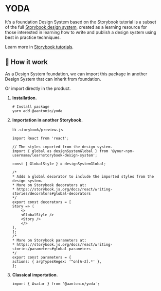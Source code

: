 # YODA

It's a foundation Design System based on the Storybook tutorial is a subset of the full [Storybook design system](https://github.com/storybookjs/design-system/), created as a learning resource for those interested in learning how to write and publish a design system using best in practice techniques.

Learn more in [Storybook tutorials](https://storybook.js.org/tutorials/).

## 📝 How it work

As a Design System foundation, we can import this package in another Design System that can inherit from foundation.

Or import directly in the product.

1.  **Installation.**

    ```shell
    # Install package
    yarn add @aantonio/yoda
    ```

2.  **Importation in another Storybook.**

    In `.storybook/preview.js`

    ```JS
    import React from 'react';

    // The styles imported from the design system.
    import { global as designSystemGlobal } from '@your-npm-username/learnstorybook-design-system';

    const { GlobalStyle } = designSystemGlobal;

    /*
    * Adds a global decorator to include the imported styles from the design system.
    * More on Storybook decorators at:
    * https://storybook.js.org/docs/react/writing-stories/decorators#global-decorators
    */
    export const decorators = [
    Story => (
        <>
        <GlobalStyle />
        <Story />
        </>
    ),
    ];
    /*
    * More on Storybook parameters at:
    * https://storybook.js.org/docs/react/writing-stories/parameters#global-parameters
    */
    export const parameters = {
    actions: { argTypesRegex: '^on[A-Z].*' },
    };
    ```

3.  **Classical importation.**

    ```JS
    import { Avatar } from '@aantonio/yoda';
    ```

